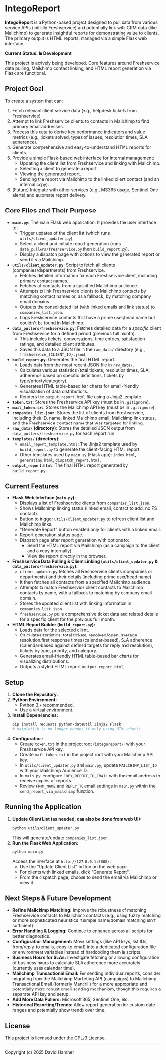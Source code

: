 # IntegoReport

**IntegoReport** is a Python-based project designed to pull data from various service APIs (initially Freshservice) and potentially link with CRM data (like Mailchimp) to generate insightful reports for demonstrating value to clients. The primary output is HTML reports, managed via a simple Flask web interface.

**Current Status: In Development**

This project is actively being developed. Core features around Freshservice data pulling, Mailchimp contact linking, and HTML report generation via Flask are functional.

## Project Goal

To create a system that can:
1.  Fetch relevant client service data (e.g., helpdesk tickets from Freshservice).
2.  Attempt to link Freshservice clients to contacts in Mailchimp to find primary email addresses.
3.  Process this data to derive key performance indicators and value metrics (e.g., tickets solved, types of issues, resolution times, SLA adherence).
4.  Generate comprehensive and easy-to-understand HTML reports for clients.
5.  Provide a simple Flask-based web interface for internal management:
    * Updating the client list from Freshservice and linking with Mailchimp.
    * Selecting a client to generate a report.
    * Viewing the generated report.
    * Sending the report via Mailchimp to the linked client contact (and an internal copy).
6.  (Future) Integrate with other services (e.g., MS365 usage, Sentinel One alerts) and automate report delivery.

## Core Files and Their Purpose

* **`main.py`**: The main Flask web application. It provides the user interface to:
    * Trigger updates of the client list (which runs `utils/client_updater.py`).
    * Select a client and initiate report generation (runs `data_pullers/freshservice.py` then `build_report.py`).
    * Display a dispatch page with options to view the generated report or send it via Mailchimp.
* **`utils/client_updater.py`**: Script to fetch all clients (companies/departments) from Freshservice.
    * Fetches detailed information for each Freshservice client, including primary contact names.
    * Fetches all contacts from a specified Mailchimp audience.
    * Attempts to link Freshservice clients to Mailchimp contacts by matching contact names or, as a fallback, by matching company email domains.
    * Outputs the consolidated list (with linked emails and link status) to `companies_list.json`.
    * Logs Freshservice contacts that have a prime user/head name but couldn't be found in Mailchimp.
* **`data_pullers/freshservice.py`**: Fetches detailed data for a *specific* client from Freshservice for a defined period (previous full month).
    * This includes tickets, conversations, time entries, satisfaction ratings, and detailed client attributes.
    * Saves this data to a JSON file in the `raw_data/` directory (e.g., `freshservice_{CLIENT_ID}.json`).
* **`build_report.py`**: Generates the final HTML report.
    * Loads data from the most recent JSON file in `raw_data/`.
    * Calculates various statistics (total tickets, resolution times, SLA adherence based on specific definitions, tickets by type/priority/category).
    * Generates HTML table-based bar charts for email-friendly visualization of data distributions.
    * Renders the `output_report.html` file using a Jinja2 template.
* **`token.txt`**: Stores the Freshservice API key (must be in `.gitignore`).
* **`mail_token.txt`**: Stores the Mailchimp API key (must be in `.gitignore`).
* **`companies_list.json`**: Stores the list of clients from Freshservice, including their ID, name, linked Mailchimp email, Mailchimp link status, and the Freshservice contact name that was targeted for linking.
* **`raw_data/` (directory)**: Stores the detailed JSON output from `data_pullers/freshservice.py` for each report run.
* **`templates/` (directory)**:
    * `email_report_template.html`: The Jinja2 template used by `build_report.py` to generate the client-facing HTML report.
    * Other templates used by `main.py` (Flask app): `index.html`, `generating.html`, `dispatch_report.html`.
* **`output_report.html`**: The final HTML report generated by `build_report.py`.

## Current Features

* **Flask Web Interface (`main.py`):**
    * Displays a list of Freshservice clients from `companies_list.json`.
    * Shows Mailchimp linking status (linked email, contact to add, no FS contact).
    * Button to trigger `utils/client_updater.py` to refresh client list and Mailchimp links.
    * "Generate Report" button enabled only for clients with a linked email.
    * Report generation status page.
    * Dispatch page after report generation with options to:
        * Send the HTML report via Mailchimp (as a campaign to the client and a copy internally).
        * View the report directly in the browser.
* **Freshservice Data Pulling & Client Linking (`utils/client_updater.py` & `data_pullers/freshservice.py`):**
    * `client_updater.py` fetches all Freshservice clients (companies or departments) and their details (including prime user/head name).
    * It then fetches all contacts from a specified Mailchimp audience.
    * Attempts to match Freshservice client contacts to Mailchimp contacts by name, with a fallback to matching by company email domain.
    * Stores the updated client list with linking information in `companies_list.json`.
    * `freshservice.py` pulls comprehensive ticket data and related details for a specific client for the previous full month.
* **HTML Report Builder (`build_report.py`):**
    * Loads data for the selected client.
    * Calculates statistics: total tickets, resolved/open, average resolution/first response times (calendar-based), SLA adherence (calendar-based against defined targets for reply and resolution), tickets by type, priority, and category.
    * Generates email-friendly HTML table-based bar charts for visualizing distributions.
    * Outputs a styled HTML report (`output_report.html`).

## Setup

1.  **Clone the Repository.**
2.  **Python Environment:**
    * Python 3.x recommended.
    * Use a virtual environment.
3.  **Install Dependencies:**
    ```bash
    pip install requests python-dateutil Jinja2 Flask 
    # matplotlib is no longer needed if only using HTML charts
    ```
4.  **Configuration:**
    * Create `token.txt` in the project root (`integoreport/`) with your Freshservice API key.
    * Create `mail_token.txt` in the project root with your Mailchimp API key.
    * In `utils/client_updater.py` and `main.py`, update `MAILCHIMP_LIST_ID` with your Mailchimp Audience ID.
    * In `main.py`, configure `COPY_REPORT_TO_EMAIL` with the email address to receive copies of reports.
    * Review `FROM_NAME` and `REPLY_TO` email settings in `main.py` within the `send_report_via_mailchimp` function.

## Running the Application

1.  **Update Client List (as needed, can also be done from web UI):**
    ```bash
    python utils/client_updater.py
    ```
    This will generate/update `companies_list.json`.
2.  **Run the Flask Web Application:**
    ```bash
    python main.py
    ```
    Access the interface at `http://127.0.0.1:5000/`.
    * Use the "Update Client List" button on the web page.
    * For clients with linked emails, click "Generate Report".
    * From the dispatch page, choose to send the email via Mailchimp or view it.

## Next Steps & Future Development

* **Refine Mailchimp Matching:** Improve the robustness of matching Freshservice contacts to Mailchimp contacts (e.g., using fuzzy matching or more sophisticated heuristics if simple name/domain matching isn't sufficient).
* **Error Handling & Logging:** Continue to enhance across all scripts for better diagnostics.
* **Configuration Management:** Move settings (like API keys, list IDs, from/reply-to emails, copy-to email) into a dedicated configuration file or environment variables instead of hardcoding them in scripts.
* **Business Hours for SLAs:** Investigate fetching or allowing configuration of business hours to calculate SLA adherence more accurately (currently uses calendar time).
* **Mailchimp Transactional Email:** For sending individual reports, consider migrating from the Mailchimp Marketing API (campaigns) to Mailchimp Transactional Email (formerly Mandrill) for a more appropriate and potentially more robust email sending mechanism, though this requires a separate API key and setup.
* **Add More Data Pullers:** Microsoft 365, Sentinel One, etc.
* **Historical Reporting/Trends:** Allow report generation for custom date ranges and potentially show trends over time.

## License

This project is licensed under the GPLv3 License.

---
Copyright (c) 2025 David Hamner

